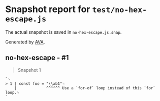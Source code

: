 # Snapshot report for `test/no-hex-escape.js`

The actual snapshot is saved in `no-hex-escape.js.snap`.

Generated by [AVA](https://avajs.dev).

## no-hex-escape - #1

> Snapshot 1

    `␊
    > 1 | const foo = "\\xb1"␊
        |             ^^^^^^ Use a `for-of` loop instead of this `for` loop.␊
    `
